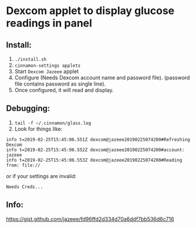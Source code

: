 # Dexcom applet to display glucose readings in panel

## Install:

1. `./install.sh`
2. `cinnamon-settings applets`
3. Start `Dexcom Jazeee` applet
4. Configure (Needs Dexcom account name and password file). (password file contains password as single line).
5. Once configured, it will read and display.

## Debugging:

1. `tail -f ~/.cinnamon/glass.log`
2. Look for things like:
```
info t=2019-02-25T15:45:06.551Z dexcom@jazeee20190225074200#Refreshing Dexcom
info t=2019-02-25T15:45:06.552Z dexcom@jazeee20190225074200#account: jazeee
info t=2019-02-25T15:45:06.553Z dexcom@jazeee20190225074200#Reading from: file://
```

or if your settings are invalid:

```
Needs Creds...
```

## Info:
https://gist.github.com/jazeee/fd96ffd2d334d70a6ddf7bb536d6c716

